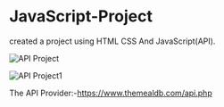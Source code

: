 # JavaScript-Project
created a project using HTML CSS And JavaScript(API).

![API Project](https://user-images.githubusercontent.com/105486742/200237297-927cdc78-2bae-4160-908e-2740b95287b9.jpg)

![API Project1](https://user-images.githubusercontent.com/105486742/200240343-fd7a95a6-9ebb-442e-9cc7-1fb12d51eb05.jpg)

The API Provider:-https://www.themealdb.com/api.php

